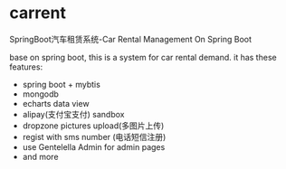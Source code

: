 # carrent
SpringBoot汽车租赁系统-Car Rental Management On Spring Boot

base on spring boot, this is a system for car rental demand.
it has these features:
* spring boot + mybtis
* mongodb
* echarts data view
* alipay(支付宝支付) sandbox
* dropzone pictures upload(多图片上传)
* regist with sms number (电话短信注册)
* use Gentelella Admin for admin pages
* and more
